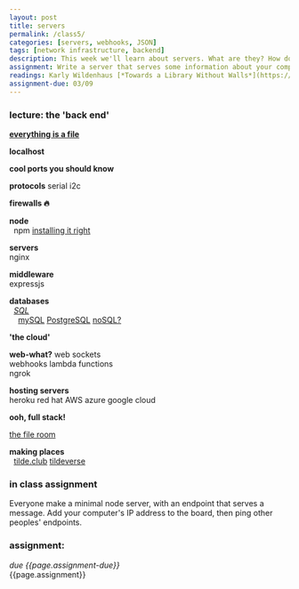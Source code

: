 ```yaml
---  
layout: post  
title: servers  
permalink: /class5/  
categories: [servers, webhooks, JSON]
tags: [network infrastructure, backend]
description: This week we'll learn about servers. What are they? How do you make one? Is everything really just a file?
assignment: Write a server that serves some information about your computer. Define some endpoints, which we'll talk to next class.
readings: Karly Wildenhaus [*Towards a Library Without Walls*](https://www.are.na/blog/towards-a-library-without-walls)<br>Os Keyes [*The Body Instrumental*](https://logicmag.io/nature/the-body-instrumental/)
assignment-due: 03/09
---  
```

  
### lecture: the 'back end'  


[**everything is a file**](https://en.wikipedia.org/wiki/Everything_is_a_file)

**localhost**  


**cool ports you should know**  


**protocols**
serial i2c


**firewalls 🔥**  
  
**node**  
  npm [installing it right](https://docs.npmjs.com/resolving-eacces-permissions-errors-when-installing-packages-globally)

**servers**  
nginx  
  
**middleware**  
expressjs  
  
**databases**  
  [*SQL*](https://en.wikipedia.org/wiki/SQL)  
    [mySQL](https://www.mysql.com) [PostgreSQL](https://www.postgresql.org) [noSQL?](https://en.wikipedia.org/wiki/NoSQL)

**'the cloud'**


**web-what?**
web sockets  
webhooks lambda functions  
ngrok  
  
**hosting servers**  
heroku red hat AWS azure google cloud  
  
**ooh, full stack!**  

[the file room](https://sites.rhizome.org/anthology/thefileroom.html)

**making places**  
  [tilde.club](https://tilde.club) [tildeverse](https://tildeverse.org)

### in class assignment
Everyone make a minimal node server, with an endpoint that serves a message. Add your computer's IP address to the board, then ping other peoples' endpoints.

### assignment:
*due {{page.assignment-due}}*<br>
{{page.assignment}}